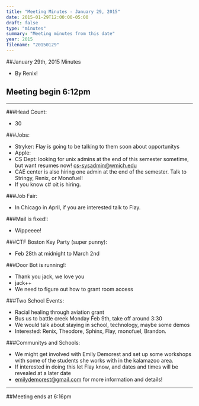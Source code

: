 ```yaml
---
title: "Meeting Minutes - January 29, 2015"
date: 2015-01-29T12:00:00-05:00
draft: false
type: "minutes"
summary: "Meeting minutes from this date"
year: 2015
filename: "20150129"
---
```


##January 29th, 2015 Minutes
* By Renix!

## Meeting begin 6:12pm

 - - -

###Head Count:
* 30

###Jobs:
* Stryker: Flay is going to be talking to them soon about opportunitys
* Apple: 
* CS Dept: looking for unix admins at the end of this semester sometime, but want resumes now! cs-sysadmin@wmich.edu
* CAE center is also hiring one admin at the end of the semester. Talk to Stringy, Renix, or Monofuel!
* If you know c# oit is hiring.

###Job Fair:
* In Chicago in April, if you are interested talk to Flay.

###Mail is fixed!:
* Wippeeee! 

###CTF Boston Key Party (super punny):
* Feb 28th at midnight to March 2nd

###Door Bot is running!:
* Thank you jack, we love you
* jack++
* We need to figure out how to grant room access

###Two School Events:
* Racial healing through aviation grant
* Bus us to battle creek Monday Feb 9th, take off around 3:30
* We would talk about staying in school, technology, maybe some demos
* Interested: Renix, Theodore, Sphinx, Flay, monofuel, Brandon.

###Communitys and Schools:
* We might get involved with Emily Demorest and set up some workshops with some of the students she works with in the kalamazoo area.
* If interested in doing this let Flay know, and dates and times will be revealed at a later date
* emilydemorest@gmail.com for more information and details!

- - - 

##Meeting ends at 6:16pm

